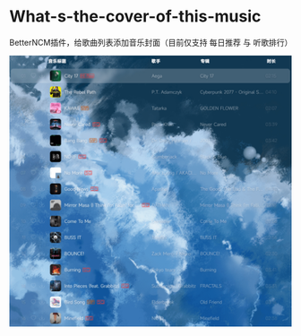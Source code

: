 # What-s-the-cover-of-this-music

BetterNCM插件，给歌曲列表添加音乐封面（目前仅支持 每日推荐 与 听歌排行）

![preview](preview.png)